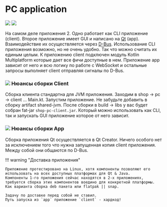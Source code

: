 PC application
===

<p class="icons-main">
    <img src="/km-shop/images/ic_cli.png">
    <img src="/km-shop/images/ic_pc.png">
</p>

На самом деле приложения 2. 
Одно работает как CLI приложение (client). 
Второе приложение имеет GUI и написано на [Qt](https://www.qt.io/) (app).
Взаимодействие их осуществляется через [D-Bus](https://www.freedesktop.org/wiki/Software/dbus/).
Использование CLI приложения возможно, но не очень удобно. Так что можно считать их единым целым.
К приложению client подключен модуль Kotlin Multiplatform которые дает все фичи доступные в нем.
Приложение app зависит от него и всю логику по работе с WebSocket и остальные запросы выполняет client отправляя сигналы по D-Bus.

### <a id='overview-client' href='#overview-client'><span class='icon-line'><img src="/km-shop/images/ic_cli.png"></span></a> Нюансы сборки Client

Сборка клиента стандартна для JVM приложения.
Заходим в shop -> pc -> client ... Main.kt.
Запустим приложение.
Не забудьте добавить в сборку artifact shared-jvm.
После сборки в build -> libs у вас будет собран fat-jar `shop-pc-client.jar`. 
Который можно использовать как CLI, так и запускать GUI приложение которое от него зависит.

### <a id='overview-app' href='#overview-app'><span class='icon-line'><img src="/km-shop/images/ic_pc.png"></span></a> Нюансы сборки App

Сборка приложения Qt осуществляется в Qt Creator.
Ничего особого нет за исключением того что нужна запущенная копия client приложения.
Между собой они общаются по D-Bus.

!!! warning "Доставка приложения"

    Приложение протестировано на Linux, хотя компоненты позволяют его использовать на всех доступных платформах для Qt & Java.
    Компоненты 1-го приложения сейчас находятся в 2-х приложениях, требуется сборка этих компонентов воедино для конкретной платформы.
    Как варианта сборка deb пакета или flatpak || snap.

    Задачу по доставке перед собой не ставил.
    Путь запуска из `app` приложение `client` - хардкод!